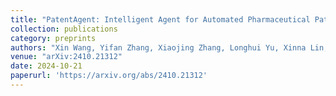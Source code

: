 ```yaml
---
title: "PatentAgent: Intelligent Agent for Automated Pharmaceutical Patent Analysis"
collection: publications
category: preprints
authors: "Xin Wang, Yifan Zhang, Xiaojing Zhang, Longhui Yu, Xinna Lin, Jindong Jiang, **Bin Ma**, and Kaicheng Yu"
venue: "arXiv:2410.21312"
date: 2024-10-21
paperurl: 'https://arxiv.org/abs/2410.21312'
---
```

